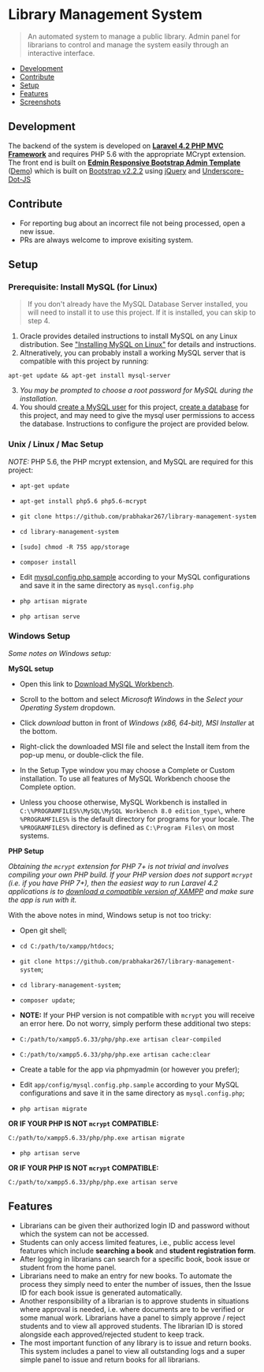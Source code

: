 # Library Management System

> An automated system to manage a public library. Admin panel for librarians to control and manage the system easily through an interactive interface.

 + [Development](#development)
 + [Contribute](#contribute)
 + [Setup](#setup)
 + [Features](#features)
 + [Screenshots](meta/README.md)

## Development
The backend of the system is developed on **[Laravel 4.2 PHP MVC Framework](http://laravel.com/)** and requires PHP 5.6 with the appropriate MCrypt extension.
The front end is built on **[Edmin Responsive Bootstrap Admin Template](http://egrappler.com/responsive-bootstrap-admin-template-edmin/)** ([Demo](http://www.egrappler.com/edmin/index.html)) which is built on [Bootstrap v2.2.2](http://bootstrapdocs.com/v2.2.2/docs/) using [jQuery](https://blog.jquery.com/2013/02/04/jquery-1-9-1-released/) and [Underscore-Dot-JS](http://underscorejs.org/)

## Contribute
+ For reporting bug about an incorrect file not being processed, open a new issue.
+ PRs are always welcome to improve exisiting system.

## Setup

### Prerequisite: Install MySQL (for Linux)

> If you don't already have the MySQL Database Server installed, you will need to install it to use this project. If it is installed, you can skip to step 4.

1. Oracle provides detailed instructions to install MySQL on any Linux distribution. See ["Installing MySQL on Linux"](https://dev.mysql.com/doc/refman/8.0/en/linux-installation.html) for details and instructions. 
2. Altneratively, you can probably install a working MySQL server that is compatible with this project by running:

`apt-get update && apt-get install mysql-server`

3. *You may be prompted to choose a root password for MySQL during the installation.*
4. You should [create a MySQL user](https://dev.mysql.com/doc/refman/8.0/en/adding-users.html) for this project, [create a database](https://dev.mysql.com/doc/refman/8.0/en/create-database.html) for this project, and may need to give the mysql user permissions to access the database. Instructions to configure the project are provided below.

### Unix / Linux / Mac Setup

*NOTE:* PHP 5.6, the PHP mcrypt extension, and MySQL are required for this project:

* `apt-get update`

* `apt-get install php5.6 php5.6-mcrypt`

* `git clone https://github.com/prabhakar267/library-management-system`

* `cd library-management-system`

* `[sudo] chmod -R 755 app/storage`

* `composer install`

 * Edit [mysql.config.php.sample](app/config/mysql.config.php.sample) according to your MySQL configurations and save it in the same directory as ```mysql.config.php```

* `php artisan migrate`

* `php artisan serve`

### Windows Setup

*Some notes on Windows setup:*

**MySQL setup**

* Open this link to [Download MySQL Workbench](https://dev.mysql.com/downloads/workbench/).

* Scroll to the bottom and select *Microsoft Windows* in the *Select your Operating System* dropdown.

* Click *download* button in front of *Windows (x86, 64-bit), MSI Installer* at the bottom.

* Right-click the downloaded MSI file and select the Install item from the pop-up menu, or double-click the file.

* In the Setup Type window you may choose a Complete or Custom installation. To use all features of MySQL Workbench choose the Complete option.

* Unless you choose otherwise, MySQL Workbench is installed in `C:\%PROGRAMFILES%\MySQL\MySQL Workbench 8.0 edition_type\`, where `%PROGRAMFILES%` is the default directory for programs for your locale. The `%PROGRAMFILES%` directory is defined as `C:\Program Files\` on most systems.


**PHP Setup**

*Obtaining the `mcrypt` extension for PHP 7+ is not trivial and involves compiling your own PHP build.
If your PHP version does not support `mcrypt` (i.e. if you have PHP 7+), then the easiest way to run Laravel 4.2 applications is to [download a compatible version of XAMPP](https://www.apachefriends.org/xampp-files/5.6.33/xampp-win32-5.6.33-0-VC11-installer.exe) and make sure the app is run with it.*

With the above notes in mind, Windows setup is not too tricky:

* Open git shell;

* `cd C:/path/to/xampp/htdocs`;

* `git clone https://github.com/prabhakar267/library-management-system`;

* `cd library-management-system`;

* `composer update`;

* **NOTE:** If your PHP version is not compatible with `mcrypt` you will receive an error here. Do not worry, simply perform these additional two steps:
 * `C:/path/to/xampp5.6.33/php/php.exe artisan clear-compiled`
 * `C:/path/to/xampp5.6.33/php/php.exe artisan cache:clear`

* Create a table for the app via phpmyadmin (or however you prefer);

* Edit `app/config/mysql.config.php.sample` according to your MySQL configurations and save it in the same directory as `mysql.config.php`;

* `php artisan migrate`

 **OR IF YOUR PHP IS NOT `mcrypt` COMPATIBLE:**

 `C:/path/to/xampp5.6.33/php/php.exe artisan migrate`

* `php artisan serve`

 **OR IF YOUR PHP IS NOT `mcrypt` COMPATIBLE:**

 `C:/path/to/xampp5.6.33/php/php.exe artisan serve`

## Features
 + Librarians can be given their authorized login ID and password without which the system can not be accessed.
 + Students can only access limited features, i.e., public access level features which include **searching a book** and **student registration form**.
 + After logging in librarians can search for a specific book, book issue or student from the home panel.
 + Librarians need to make an entry for new books. To automate the process they simply need to enter the number of issues, then the Issue ID for each book issue is generated automatically.
 + Another responsibility of a librarian is to approve students in situations where approval is needed, i.e. where documents are to be verified or some manual work. Librarians have a panel to simply approve / reject students and to view all approved students. The librarian ID is stored alongside each approved/rejected student to keep track.
 + The most important function of any library is to issue and return books. This system includes a panel to view all outstanding logs and a super simple panel to issue and return books for all librarians.



